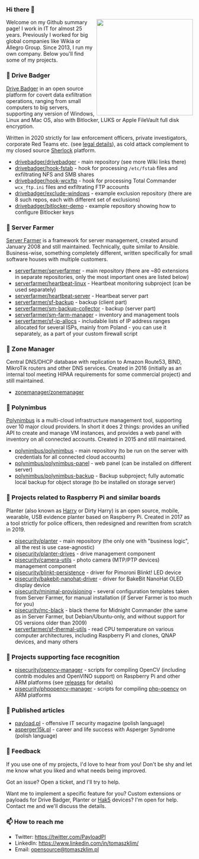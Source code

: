 
### Hi there 👋

<img align="right" src="https://avatars.githubusercontent.com/u/11279221?v=4" width="260">

Welcome on my Github summary page! I work in IT for almost 25 years. Previously I worked for big global companies like Wikia or Allegro Group. Since 2013, I run my own company. Below you'll find some of my projects.


### 👷 Drive Badger

[Drive Badger](https://drivebadger.com/) in an open source platform for covert data exfiltration operations, ranging from small computers to big servers, supporting any version of Windows, Linux and Mac OS, also with Bitlocker, LUKS or Apple FileVault full disk encryption.

Written in 2020 strictly for law enforcement officers, private investigators, corporate Red Teams etc. (see [legal details](https://github.com/drivebadger/drivebadger/wiki/Frequently-Asked-Questions-(legal))), as cold attack complement to my closed source [Sherlock](https://payload.pl/sherlock/) platform.

- [drivebadger/drivebadger](https://github.com/drivebadger/drivebadger) - main repository (see more Wiki links there)
- [drivebadger/hook-fstab](https://github.com/drivebadger/hook-fstab) - hook for processing `/etc/fstab` files and exfiltrating NFS and SMB shares
- [drivebadger/hook-wcxftp](https://github.com/drivebadger/hook-wcxftp) - hook for processing Total Commander `wcx_ftp.ini` files and exfiltrating FTP accounts
- [drivebadger/exclude-windows](https://github.com/drivebadger/exclude-windows) - example exclusion repository (there are 8 such repos, each with different set of exclusions) 
- [drivebadger/bitlocker-demo](https://github.com/drivebadger/bitlocker-demo) - example repository showing how to configure Bitlocker keys


### 👷 Server Farmer

[Server Farmer](https://serverfarmer.org/) is a framework for server management, created around January 2008 and still maintained. Technically, quite similar to Ansible. Business-wise, something completely different, written specifically for small software houses with multiple customers.

- [serverfarmer/serverfarmer](https://github.com/serverfarmer/serverfarmer) - main repository (there are ~80 extensions in separate repositories, only the most important ones are listed below)
- [serverfarmer/heartbeat-linux](https://github.com/serverfarmer/heartbeat-linux) - Heartbeat monitoring subproject (can be used separately)
- [serverfarmer/heartbeat-server](https://github.com/serverfarmer/heartbeat-server) - Heartbeat server part
- [serverfarmer/sf-backup](https://github.com/serverfarmer/sf-backup) - backup (client part)
- [serverfarmer/sm-backup-collector](https://github.com/serverfarmer/sm-backup-collector) - backup (server part)
- [serverfarmer/sm-farm-manager](https://github.com/serverfarmer/sm-farm-manager) - inventory and management tools
- [serverfarmer/sf-ip-allocs](https://github.com/serverfarmer/sf-ip-allocs) - includable lists of IP address ranges allocated for several ISPs, mainly from Poland - you can use it separately, as a part of your custom firewall script


### 👷 Zone Manager

Central DNS/DHCP database with replication to Amazon Route53, BIND, MikroTik routers and other DNS services. Created in 2016 (initially as an internal tool meeting HIPAA requirements for some commercial project) and still maintained.

- [zonemanager/zonemanager](https://github.com/zonemanager/zonemanager)


### 👷 Polynimbus

[Polynimbus](https://polynimbus.it/) is a multi-cloud infrastructure management tool, supporting over 10 major cloud providers. In short it does 2 things: provides an unified API to create and manage VM instances, and provides a web panel with inventory on all connected accounts. Created in 2015 and still maintained.

- [polynimbus/polynimbus](https://github.com/polynimbus/polynimbus) - main repository (to be run on the server with credentials for all connected cloud accounts)
- [polynimbus/polynimbus-panel](https://github.com/polynimbus/polynimbus-panel) - web panel (can be installed on different server)
- [polynimbus/polynimbus-backup](https://github.com/polynimbus/polynimbus-backup) - Backup subproject; fully automatic local backup for object storage (to be installed on storage server)


### 🔨 Projects related to Raspberry Pi and similar boards

Planter (also known as [Harry](https://payload.pl/harry/) or Dirty Harry) is an open source, mobile, wearable, USB evidence planter based on Raspberry Pi. Created in 2017 as a tool strictly for police officers, then redesigned and rewritten from scratch in 2019.

- [pisecurity/planter](https://github.com/pisecurity/planter) - main repository (the only one with "business logic", all the rest is use case-agnostic)
- [pisecurity/planter-drives](https://github.com/pisecurity/planter-drives) - drive management component
- [pisecurity/camera-utils](https://github.com/pisecurity/camera-utils) - photo camera (MTP/PTP devices) management component
- [pisecurity/blinkt-persistence](https://github.com/pisecurity/blinkt-persistence) - driver for Pimoroni Blinkt! LED device
- [pisecurity/bakebit-nanohat-driver](https://github.com/pisecurity/bakebit-nanohat-driver) - driver for BakeBit NanoHat OLED display device
- [pisecurity/minimal-provisioning](https://github.com/pisecurity/minimal-provisioning) - several configuration templates taken from Server Farmer, for manual installation (if Server Farmer is too much for you)
- [pisecurity/mc-black](https://github.com/pisecurity/mc-black) - black theme for Midnight Commander (the same as in Server Farmer, but Debian/Ubuntu-only, and without support for OS versions older than 2009)
- [serverfarmer/sf-thermal-utils](https://github.com/serverfarmer/sf-thermal-utils) - read CPU temperature on various computer architectures, including Raspberry Pi and clones, QNAP devices, and many others


### 🔭 Projects supporting face recognition

- [pisecurity/opencv-manager](https://github.com/pisecurity/opencv-manager) - scripts for compiling OpenCV (including contrib modules and OpenVINO support) on Raspberry Pi and other ARM platforms (see [releases](https://github.com/pisecurity/opencv-manager/releases) for details)
- [pisecurity/phpopencv-manager](https://github.com/pisecurity/phpopencv-manager) - scripts for compiling [php-opencv](https://github.com/php-opencv/php-opencv) on ARM platforms


### 📜 Published articles

- [payload.pl](https://payload.pl/) - offensive IT security magazine (polish language)
- [asperger15k.pl](https://asperger15k.pl/) - career and life success with Asperger Syndrome (polish language)


### 💬 Feedback

If you use one of my projects, I'd love to hear from you! Don't be shy and let me know what you liked and what needs being improved.

Got an issue? Open a ticket, and I'll try to help.

Want me to implement a specific feature for you? Custom extensions or payloads for Drive Badger, Planter or [Hak5](https://hak5.org/) devices? I'm open for help. Contact me and we'll discuss the details.


### 📫 How to reach me

- Twitter: https://twitter.com/PayloadPl
- LinkedIn: https://www.linkedin.com/in/tomaszklim/
- Email: opensource@tomaszklim.pl

